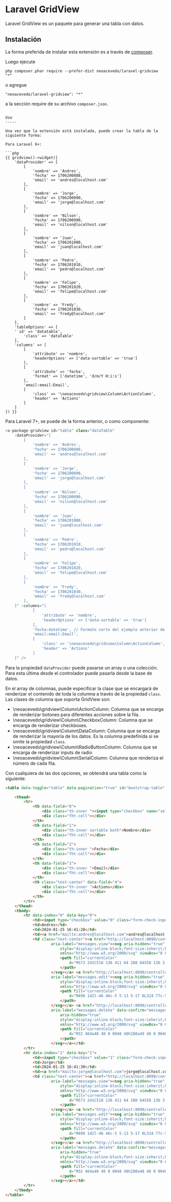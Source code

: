 Laravel GridView
============

Laravel GridView es un paquete para generar una tabla con datos.

Instalación
------------

La forma preferida de instalar esta extensión es a través de [composer](http://getcomposer.org/download/).

Luego ejecute

```
php composer.phar require --prefer-dist neoacevedo/laravel-gridview "*"
```

o agregue

```
"neoacevedo/laravel-gridview": "*"
```

a la sección require de su archivo `composer.json`.
```

Uso
-----

Una vez que la extensión está instalada, puede crear la tabla de la siguiente forma:

Para Laravel 6+:

```php
{{ gridview()->widget([
	'dataProvider' => [
		[
			'nombre' => 'Andres',
			'fecha' => 1706200888,
			'email' => 'andres@localhost.com'
		],
		[
			'nombre' => 'Jorge',
			'fecha' => 1706200890,
			'email' => 'jorge@localhost.com'
		],
		[
			'nombre' => 'Nilson',
			'fecha' => 1706200990,
			'email' => 'nilson@localhost.com'
		],
		[
			'nombre' => 'Juan',
			'fecha' => 1706201000,
			'email' => 'juan@localhost.com'
		],
		[
			'nombre' => 'Pedro',
			'fecha' => 1706201010,
			'email' => 'pedro@localhost.com'
		],
		[
			'nombre' => 'Felipe',
			'fecha' => 1706201020,
			'email' => 'felipe@localhost.com'
		],
		[
			'nombre' => 'Fredy',
			'fecha' => 1706201030,
			'email' => 'fredy@localhost.com'
		]
	],
	'tableOptions' => [
	' id' => 'datatable',
	    'class' => 'dataTable'
	],
	'columns' => [
		[
			'attribute' => 'nombre',
			'headerOptions' => ['data-sortable' => 'true']
		],
		[
			'attribute' => 'fecha',
			'format' => ['datetime', 'd/m/Y H:i:s']
		],
		'email:email:Email',
		[
			'class' => '\neoacevedo\gridview\Column\ActionColumn',
			'header' => 'Actions'
		]
	]
]) }}
```

Para Laravel 7+, se puede de la forma anterior, o como componente:

```php
<x-package-gridview id="table" class="dataTable"
	:dataProvider="[
		[
			'nombre' => 'Andres',
			'fecha' => 1706200888,
			'email' => 'andres@localhost.com'
		],
		[
			'nombre' => 'Jorge',
			'fecha' => 1706200890,
			'email' => 'jorge@localhost.com'
		],
		[
			'nombre' => 'Nilson',
			'fecha' => 1706200990,
			'email' => 'nilson@localhost.com'
		],
		[
			'nombre' => 'Juan',
			'fecha' => 1706201000,
			'email' => 'juan@localhost.com'
		],
		[
			'nombre' => 'Pedro',
			'fecha' => 1706201010,
			'email' => 'pedro@localhost.com'
		],
		[
			'nombre' => 'Felipe',
			'fecha' => 1706201020,
			'email' => 'felipe@localhost.com'
		],
		[
			'nombre' => 'Fredy',
			'fecha' => 1706201030,
			'email' => 'fredy@localhost.com'
		],
	]" :columns="[  
			[
				'attribute' => 'nombre',
				'headerOptions' => ['data-sortable' => 'true']
			],
			'fecha:datetime', // Formato corto del ejemplo anterior de la columna de fecha. 
			'email:email:Email',
			[
				'class' => '\neoacevedo\gridview\Column\ActionColumn',
				'header' => 'Actions'
			]  
	]" />
```

Para la propiedad `dataProvider` puede pasarse un array o una colección. Para esta última desde el controlador puede pasarla desde la base de datos.

En el array de columnas, puede especificar la clase que se encargará de renderizar el contenido de toda la columna a través de la propiedad `class`. Las clases de columna que soporta GridView son:
- \neoacevedo\gridview\Column\ActionColumn: Columna que se encarga de renderizar botones para diferentes acciones sobre la fila.
- \neoacevedo\gridview\Column\CheckboxColumn: Columna que se encarga de renderizar checkboxes.
- \neoacevedo\gridview\Column\DataColumn: Columna que se encarga de renderizar la mayoría de los datos. Es la columna predefinida si se omite la propiedad `class`.
- \neoacevedo\gridview\Column\RadioButtonColumn: Columna que se encarga de renderizar inputs de radio
- \neoacevedo\gridview\Column\SerialColumn: Columna que renderiza el número de cada fila.

Con cualquiera de las dos opciones, se obtendrá una tabla como la siguiente:

```html
<table data-toggle="table" data-pagination="true" id="bootstrap-table" class="table table-bordered table-hover">

    <thead>
        <tr>
            <th data-field="0">
                <div class="th-inner "><input type="checkbox" name="selection_all" class="select-on-check-all"></div>
                <div class="fht-cell"></div>
            </th>
            <th data-field="1">
                <div class="th-inner sortable both">Nombre</div>
                <div class="fht-cell"></div>
            </th>
            <th data-field="2">
                <div class="th-inner ">Fecha</div>
                <div class="fht-cell"></div>
            </th>
            <th data-field="3">
                <div class="th-inner ">Email</div>
                <div class="fht-cell"></div>
            </th>
            <th class="text-center" data-field="4">
                <div class="th-inner ">Actions</div>
                <div class="fht-cell"></div>
            </th>
        </tr>
    </thead>
    <tbody>
        <tr data-index="0" data-key="0">
            <td><input type="checkbox" value="0" class="form-check-input" name="selection[]"></td>
            <td>Andres</td>
            <td>2024-01-25 16:41:28</td>
            <td><a href="mailto:andres@localhost.com">andres@localhost.com</a></td>
            <td class="text-center"><a href="http://localhost:8090/controller/view?id=0" title="messages.view"
                    aria-label="messages.view"><svg aria-hidden="true"
                        style="display:inline-block;font-size:inherit;height:1em;overflow:visible;vertical-align:-.125em;width:1.125em"
                        xmlns="http://www.w3.org/2000/svg" viewBox="0 0 576 512">
                        <path fill="currentColor"
                            d="M573 241C518 136 411 64 288 64S58 136 3 241a32 32 0 000 30c55 105 162 177 285 177s230-72 285-177a32 32 0 000-30zM288 400a144 144 0 11144-144 144 144 0 01-144 144zm0-240a95 95 0 00-25 4 48 48 0 01-67 67 96 96 0 1092-71z">
                        </path>
                    </svg></a> <a href="http://localhost:8090/controller/edit?id=0" title="messages.edit"
                    aria-label="messages.edit"><svg aria-hidden="true"
                        style="display:inline-block;font-size:inherit;height:1em;overflow:visible;vertical-align:-.125em;width:1em"
                        xmlns="http://www.w3.org/2000/svg" viewBox="0 0 512 512">
                        <path fill="currentColor"
                            d="M498 142l-46 46c-5 5-13 5-17 0L324 77c-5-5-5-12 0-17l46-46c19-19 49-19 68 0l60 60c19 19 19 49 0 68zm-214-42L22 362 0 484c-3 16 12 30 28 28l122-22 262-262c5-5 5-13 0-17L301 100c-4-5-12-5-17 0zM124 340c-5-6-5-14 0-20l154-154c6-5 14-5 20 0s5 14 0 20L144 340c-6 5-14 5-20 0zm-36 84h48v36l-64 12-32-31 12-65h36v48z">
                        </path>
                    </svg></a> <a href="http://localhost:8090/controller/delete?id=0" title="messages.delete"
                    aria-label="messages.delete" data-confirm="messages.delete_confirm" data-method="post"><svg
                        aria-hidden="true"
                        style="display:inline-block;font-size:inherit;height:1em;overflow:visible;vertical-align:-.125em;width:.875em"
                        xmlns="http://www.w3.org/2000/svg" viewBox="0 0 448 512">
                        <path fill="currentColor"
                            d="M32 464a48 48 0 0048 48h288a48 48 0 0048-48V128H32zm272-256a16 16 0 0132 0v224a16 16 0 01-32 0zm-96 0a16 16 0 0132 0v224a16 16 0 01-32 0zm-96 0a16 16 0 0132 0v224a16 16 0 01-32 0zM432 32H312l-9-19a24 24 0 00-22-13H167a24 24 0 00-22 13l-9 19H16A16 16 0 000 48v32a16 16 0 0016 16h416a16 16 0 0016-16V48a16 16 0 00-16-16z">
                        </path>
                    </svg></a></td>
        </tr>
        <tr data-index="1" data-key="1">
            <td><input type="checkbox" value="1" class="form-check-input" name="selection[]"></td>
            <td>Jorge</td>
            <td>2024-01-25 16:41:30</td>
            <td><a href="mailto:jorge@localhost.com">jorge@localhost.com</a></td>
            <td class="text-center"><a href="http://localhost:8090/controller/view?id=1" title="messages.view"
                    aria-label="messages.view"><svg aria-hidden="true"
                        style="display:inline-block;font-size:inherit;height:1em;overflow:visible;vertical-align:-.125em;width:1.125em"
                        xmlns="http://www.w3.org/2000/svg" viewBox="0 0 576 512">
                        <path fill="currentColor"
                            d="M573 241C518 136 411 64 288 64S58 136 3 241a32 32 0 000 30c55 105 162 177 285 177s230-72 285-177a32 32 0 000-30zM288 400a144 144 0 11144-144 144 144 0 01-144 144zm0-240a95 95 0 00-25 4 48 48 0 01-67 67 96 96 0 1092-71z">
                        </path>
                    </svg></a> <a href="http://localhost:8090/controller/edit?id=1" title="messages.edit"
                    aria-label="messages.edit"><svg aria-hidden="true"
                        style="display:inline-block;font-size:inherit;height:1em;overflow:visible;vertical-align:-.125em;width:1em"
                        xmlns="http://www.w3.org/2000/svg" viewBox="0 0 512 512">
                        <path fill="currentColor"
                            d="M498 142l-46 46c-5 5-13 5-17 0L324 77c-5-5-5-12 0-17l46-46c19-19 49-19 68 0l60 60c19 19 19 49 0 68zm-214-42L22 362 0 484c-3 16 12 30 28 28l122-22 262-262c5-5 5-13 0-17L301 100c-4-5-12-5-17 0zM124 340c-5-6-5-14 0-20l154-154c6-5 14-5 20 0s5 14 0 20L144 340c-6 5-14 5-20 0zm-36 84h48v36l-64 12-32-31 12-65h36v48z">
                        </path>
                    </svg></a> <a href="http://localhost:8090/controller/delete?id=1" title="messages.delete"
                    aria-label="messages.delete" data-confirm="messages.delete_confirm" data-method="post"><svg
                        aria-hidden="true"
                        style="display:inline-block;font-size:inherit;height:1em;overflow:visible;vertical-align:-.125em;width:.875em"
                        xmlns="http://www.w3.org/2000/svg" viewBox="0 0 448 512">
                        <path fill="currentColor"
                            d="M32 464a48 48 0 0048 48h288a48 48 0 0048-48V128H32zm272-256a16 16 0 0132 0v224a16 16 0 01-32 0zm-96 0a16 16 0 0132 0v224a16 16 0 01-32 0zm-96 0a16 16 0 0132 0v224a16 16 0 01-32 0zM432 32H312l-9-19a24 24 0 00-22-13H167a24 24 0 00-22 13l-9 19H16A16 16 0 000 48v32a16 16 0 0016 16h416a16 16 0 0016-16V48a16 16 0 00-16-16z">
                        </path>
                    </svg></a></td>
        </tr>
    </tbody>
</table>
```